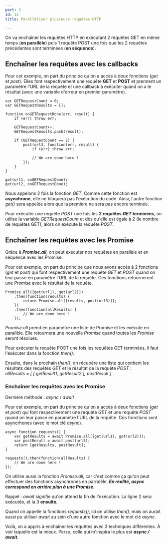```yaml
---
part: 3
id: 12
title: Paralléliser plusieurs requêtes HTTP

---
```

On va enchaîner les requêtes HTTP en exécutant 2 requêtes GET en même temps (**en parallèle**) puis 1 requête POST une fois que les 2 requêtes précédentes sont terminées (**en séquence**).

## Enchaîner les requêtes avec les callbacks

Pour cet exemple, on part du principe qu'on a accès à deux fonctions (_get_ et _post_). Elles font respectivement une requête **GET** et **POST** et prennent un paramètre l'URL de la requête et une callback à exécuter quand on a le résultat (avec une variable d'erreur en premier paramètre).

    var GETRequestCount = 0;
    var GETRequestResults = [];
    
    function onGETRequestDone(err, result) {
        if (err) throw err;
        
        GETRequestCount++;
        GETRequestResults.push(result);
        
        if (GETRequestCount == 2) {
            post(url3, function(err, result) {
                if (err) throw err;
                
                // We are done here !
            });
        }
    }
    
    get(url1, onGETRequestDone);
    get(url2, onGETRequestDone);

Nous appelons 2 fois la fonction _GET_. Comme cette fonction est **asynchrone**, elle ne bloquera pas l'exécution du code. Ainsi, l'autre fonction _get()_ sera appelée alors que la première ne sera pas encore terminée.

Pour exécuter une requête _POST_ une fois les **2 requêtes _GET_ terminées**, on utilise la variable _GETRequestCount_ et dès qu'elle est égale à 2 (le nombre de requêtes GET), alors on exécute la requête _POST_.

## Enchaîner les requêtes avec les Promise

Grâce à **_Promise.all_**, on peut exécuter nos requêtes en parallèle et en séquence avec les Promise.

Pour cet exemple, on part du principe que nous avons accès à 2 fonctions (_get_ et _post)_ qui font respectivement une requête _GET_ et _POST_ quand on leur passe en paramètre l'URL de la requête. Ces fonctions retourneront une _Promise_ avec le résultat de la requête.

    Promise.all([get(url1), get(url2)])
        .then(function(results) {
            return Promise.all([results, post(url3)]];
        })
        .then(function(allResults) {
            // We are done here !
        });

_Promise.all_ prend en paramètre une liste de Promise et les exécute en parallèle. Elle retournera une nouvelle _Promise_ quand toutes les _Promise_ seront résolues.

Pour exécuter la requête POST une fois les requêtes GET terminées, il faut l'exécuter dans la fonction _then()_.

Ensuite, dans le prochain _then()_, on récupère une liste qui contient les résultats des requêtes _GET_ et le résultat de la requête _POST_ :  
_allResults = \[ \[ getResult1, getResult2 \], postResult \]_

### Enchaîner les requêtes avec les Promise

Dernière méthode : _async_ / _await_

Pour cet exemple, on part du principe qu'on a accès à deux fonctions (_get_ et _post_) qui font respectivement une requête _GET_ et une requête _POST_ quand on leur passe en paramètre l'URL de la requête. Ces fonctions sont asyncrhones (avec le mot clé _async_).

    async function requests() {
        var getResults = await Promise.all([get(url1), get(url2)]);
        var postResult = await post(url3);
        return [getResults, postResult];
    }
    
    requests().then(function(allResults) {
        // We are done here !
    });

On utilise aussi la fonction _Promise.all_, car c'est comme ça qu'on peut effectuer des fonctions asynchrones en parralèle. **_En réalité, async correspond en arrière plan à une Promise._**

Rappel : _await_ signifie qu'on attend la fin de l'exécution. La ligne 2 sera exécutée, et la 3 **ensuite**.

Quand on appelle la fonctions _requests()_, ici on utilise _then()_, mais on aurait aussi pu utiliser _await_ au sein d'une autre fonction avec le mot clé _async_.

Voilà, on a appris à enchaîner les requêtes avec 3 techniques différentes. À voir laquelle est la mieux. Perso, celle qui m'inspira le plus est **_async / await_**.